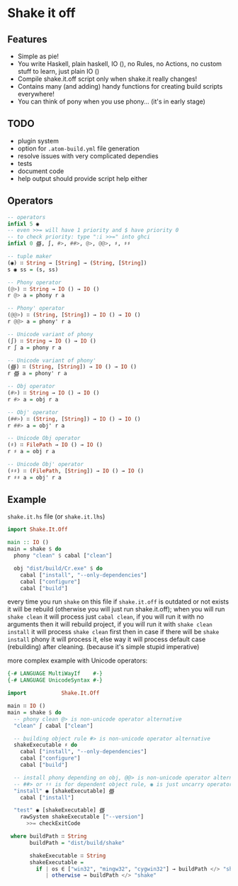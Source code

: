 Shake it off
============

Features
--------

 - Simple as pie!
 - You write Haskell, plain haskell, IO (), no Rules, no Actions, no custom stuff to learn, just plain IO ()
 - Compile shake.it.off script only when shake.it really changes!
 - Contains many (and adding) handy functions for creating build scripts everywhere!
 - You can think of pony when you use phony... (it's in early stage)

TODO
----

 - plugin system
 - option for `.atom-build.yml` file generation
 - resolve issues with very complicated dependies
 - tests
 - document code
 - help output should provide script help either

Operators
---------

``` haskell
-- operators
infixl 5 ◉
-- even >>= will have 1 priority and $ have priority 0
-- to check priority: type ":i >>=" into ghci
infixl 0 ∰, ∫, #>, ##>, @>, @@>, ♯, ♯♯

-- tuple maker
(◉) ∷ String → [String] → (String, [String])
s ◉ ss = (s, ss)

-- Phony operator
(@>) ∷ String → IO () → IO ()
r @> a = phony r a

-- Phony' operator
(@@>) ∷ (String, [String]) → IO () → IO ()
r @@> a = phony' r a

-- Unicode variant of phony
(∫) ∷ String → IO () → IO ()
r ∫ a = phony r a

-- Unicode variant of phony'
(∰) ∷ (String, [String]) → IO () → IO ()
r ∰ a = phony' r a

-- Obj operator
(#>) ∷ String → IO () → IO ()
r #> a = obj r a

-- Obj' operator
(##>) ∷ (String, [String]) → IO () → IO ()
r ##> a = obj' r a

-- Unicode Obj operator
(♯) ∷ FilePath → IO () → IO ()
r ♯ a = obj r a

-- Unicode Obj' operator
(♯♯) ∷ (FilePath, [String]) → IO () → IO ()
r ♯♯ a = obj' r a
```

Example
-------

`shake.it.hs` file (or `shake.it.lhs`)

``` haskell
import Shake.It.Off

main :: IO ()
main = shake $ do
  phony "clean" $ cabal ["clean"]

  obj "dist/build/Cr.exe" $ do
    cabal ["install", "--only-dependencies"]
    cabal ["configure"]
    cabal ["build"]
```

every time you run `shake` on this file if `shake.it.off` is outdated or not exists it will be rebuild (otherwise you will just run shake.it.off); when you will run `shake clean` it will process just `cabal clean`, if you will run it with no arguments then it will rebuild project, if you will run it with `shake clean install` it will process `shake clean` first then in case if there will be `shake install` phony it will process it, else way it will process default case (rebuilding) after cleaning. (because it's simple stupid imperative)

more complex example with Unicode operators:

``` haskell
{-# LANGUAGE MultiWayIf    #-}
{-# LANGUAGE UnicodeSyntax #-}

import           Shake.It.Off

main ∷ IO ()
main = shake $ do
  -- phony clean @> is non-unicode operator alternative
  "clean" ∫ cabal ["clean"]

  -- building object rule #> is non-unicode operator alternative
  shakeExecutable ♯ do
    cabal ["install", "--only-dependencies"]
    cabal ["configure"]
    cabal ["build"]

  -- install phony depending on obj, @@> is non-unicode operator alternative
  -- ##> or ♯♯ is for dependent object rule, ◉ is just uncarry operator
  "install" ◉ [shakeExecutable] ∰
    cabal ["install"]

  "test" ◉ [shakeExecutable] ∰
    rawSystem shakeExecutable ["--version"]
      >>= checkExitCode

 where buildPath ∷ String
       buildPath = "dist/build/shake"

       shakeExecutable ∷ String
       shakeExecutable =
         if | os ∈ ["win32", "mingw32", "cygwin32"] → buildPath </> "shake.exe"
            | otherwise → buildPath </> "shake"
```
